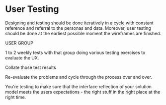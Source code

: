 # User Testing

Designing and testing should be done iteratively in a cycle with constant reference and referral to the personas and data. Moreover, user testing should be done at the earliest possible moment the wireframes are finished. 

USER GROUP

1 to 2 weekly tests with that group doing various testing exercises to evaluate the UX.

Collate those test results 

Re-evaluate the problems and cycle through the process over and over. 

You're testing to make sure that the interface reflection of your solution model meets the users expectations - the right stuff in the right place at the right time. 